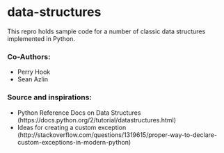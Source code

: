 data-structures
===============

<p>This repro holds sample code for a number of classic data structures implemented in Python.</p>

<h3>Co-Authors:</h3> 
<ul><li>Perry Hook</li><li>Sean Azlin</li></ul>
<h3>Source and inspirations:</h3><ul>
<li>Python Reference Docs on Data Structures (https://docs.python.org/2/tutorial/datastructures.html)</li>
<li>Ideas for creating a custom exception (http://stackoverflow.com/questions/1319615/proper-way-to-declare-custom-exceptions-in-modern-python)</li>
</ul>
